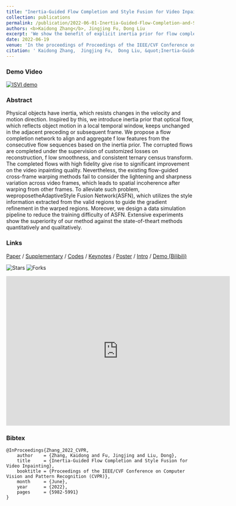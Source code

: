 ```yaml
---
title: "Inertia-Guided Flow Completion and Style Fusion for Video Inpainting"
collection: publications
permalink: /publication/2022-06-01-Inertia-Guided-Flow-Completion-and-Style-Fusion-for-Video-Inpainting
authors: <b>Kaidong Zhang</b>, Jingjing Fu, Dong Liu
excerpt: 'We show the benefit of explicit inertia prior for flow completion, which leads to more accurate flow-guided content propagation for video inpainting. We also first discuss the style incoherence caused by flow warping across different frames and propose the style fusion mechanism to refine the style in the warped regions under the guidance of the styles from valid regions.'
date: 2022-06-19
venue: 'In the proceedings of Proceedings of the IEEE/CVF Conference on Computer Vision and Pattern Recognition (CVPR)'
citation: ' Kaidong Zhang,  Jingjing Fu,  Dong Liu, &quot;Inertia-Guided Flow Completion and Style Fusion for Video Inpainting.&quot; In the proceedings of Proceedings of the IEEE/CVF Conference on Computer Vision and Pattern Recognition (CVPR), 2022.'
---
```


### Demo Video
[![ISVI demo](https://res.cloudinary.com/marcomontalbano/image/upload/v1659703995/video_to_markdown/images/youtube--dHuFDPDWkYc-c05b58ac6eb4c4700831b2b3070cd403.jpg)](https://www.youtube.com/watch?v=dHuFDPDWkYc&t=4s "ISVI demo")

### Abstract
Physical objects have inertia, which resists changes in the velocity and motion direction. Inspired by this, we introduce inertia prior that optical flow, which reflects object motion in a local temporal window, keeps unchanged in the adjacent preceding or subsequent frame. We propose a flow completion network to align and aggregate f low features from the consecutive flow sequences based on the inertia prior. The corrupted flows are completed under the supervision of customized losses on reconstruction, f low smoothness, and consistent ternary census transform. The completed flows with high fidelity give rise to significant improvement on the video inpainting quality. Nevertheless, the existing flow-guided cross-frame warping methods fail to consider the lightening and sharpness variation across video frames, which leads to spatial incoherence after warping from other frames. To alleviate such problem, weproposetheAdaptiveStyle Fusion Network(ASFN), which utilizes the style information extracted from the valid regions to guide the gradient refinement in the warped regions. Moreover, we design a data simulation pipeline to reduce the training difficulty of ASFN. Extensive experiments show the superiority of our method against the state-of-theart methods quantitatively and qualitatively.


### Links
[Paper](https://openaccess.thecvf.com/content/CVPR2022/papers/Zhang_Inertia-Guided_Flow_Completion_and_Style_Fusion_for_Video_Inpainting_CVPR_2022_paper.pdf) /
[Supplementary](https://openaccess.thecvf.com/content/CVPR2022/supplemental/Zhang_Inertia-Guided_Flow_Completion_CVPR_2022_supplemental.pdf) /
[Codes](https://github.com/hitachinsk/ISVI) / 
[Keynotes](https://hitachinsk.github.io/files/ISVI_keynotes.pdf) /
[Poster](https://drive.google.com/file/d/1FoClSGCu4gZZ3VINMyWnxOxvvR3PTHTL/view?usp=sharing) / 
[Intro](https://youtu.be/vR9GQNRqob8) /
[Demo (Bilibili)](https://www.bilibili.com/video/BV1AR4y1F7RB?spm_id_from=333.999.0.0)

![Stars](https://img.shields.io/github/stars/hitachinsk/ISVI?style=social) ![Forks](https://img.shields.io/github/forks/hitachinsk/ISVI?style=social)

<iframe style="width:100%;height:auto;min-width:600px;min-height:400px;" src="https://star-history.com/embed?secret=Z2hwX1BGZjQ4ODh2QzJoVm5MMjlMS2Qwazc5TWNnTGszdzRhYXdWYg==#hitachinsk/ISVI&Date" frameBorder="0"></iframe>

### Bibtex
```
@InProceedings{Zhang_2022_CVPR,
    author    = {Zhang, Kaidong and Fu, Jingjing and Liu, Dong},
    title     = {Inertia-Guided Flow Completion and Style Fusion for Video Inpainting},
    booktitle = {Proceedings of the IEEE/CVF Conference on Computer Vision and Pattern Recognition (CVPR)},
    month     = {June},
    year      = {2022},
    pages     = {5982-5991}
}
```
